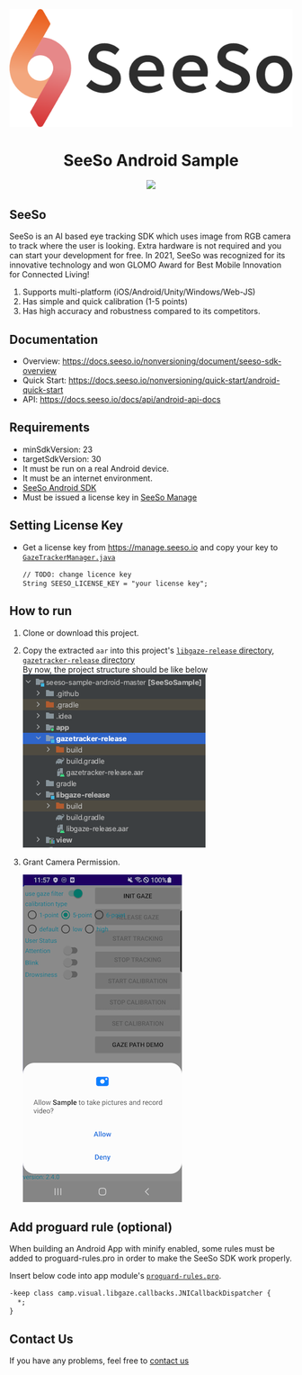 <p align="center">
    <img src="/image/seeso_logo.png">
</p>
<div align="center">
    <h1>SeeSo Android Sample</h1>
    <a href="https://github.com/visualcamp/seeso-sample-android/releases" alt="release">
        <img src="https://img.shields.io/badge/version-2.5.1-blue" />
    </a>
</div>

## SeeSo
SeeSo is an AI based eye tracking SDK which uses image from RGB camera to track where the user is looking.
Extra hardware is not required and you can start your development for free.
In 2021, SeeSo was recognized for its innovative technology and won GLOMO Award for Best Mobile Innovation for Connected Living!
1. Supports multi-platform (iOS/Android/Unity/Windows/Web-JS)
2. Has simple and quick calibration (1-5 points)
3. Has high accuracy and robustness compared to its competitors.

## Documentation
* Overview: https://docs.seeso.io/nonversioning/document/seeso-sdk-overview
* Quick Start: https://docs.seeso.io/nonversioning/quick-start/android-quick-start
* API: https://docs.seeso.io/docs/api/android-api-docs

## Requirements
* minSdkVersion: 23
* targetSdkVersion: 30
* It must be run on a real Android device.
* It must be an internet environment.
* [SeeSo Android SDK](https://manage.seeso.io/)
* Must be issued a license key in [SeeSo Manage](https://manage.seeso.io/)

## Setting License Key
* Get a license key from https://manage.seeso.io and copy your key to [`GazeTrackerManager.java`](/app/src/main/java/visual/camp/sample/app/GazeTrackerManager.java#L41)
   ```
   // TODO: change licence key
   String SEESO_LICENSE_KEY = "your license key";
   ```

## How to run
1. Clone or download this project.
2. Copy the extracted `aar` into this project's [`libgaze-release` directory](libgaze-release/), [`gazetracker-release` directory](gazetracker-release/)  
    By now, the project structure should be like below  
    ![](image/android/1.png)
3. Grant Camera Permission.

    ![](image/android/2.png)

## Add proguard rule (optional)
When building an Android App with minify enabled, some rules must be added to proguard-rules.pro in order to make the SeeSo SDK work properly.

Insert below code into app module's [`proguard-rules.pro`](app/proguard-rules.pro).
```
-keep class camp.visual.libgaze.callbacks.JNICallbackDispatcher {
  *;
}
```
      
## Contact Us
If you have any problems, feel free to [contact us](https://seeso.io/Contact-Us) 
